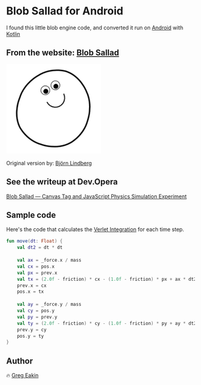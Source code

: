 # Blob Sallad for Android
I found this little blob engine code, and converted it run on [Android](https://www.android.com/) with [Kotlin](https://kotlinlang.org/)

## From the website: [Blob Sallad](https://blobsallad.se/)
![Blob Sallad](Blob.PNG)

Original version by: [Björn Lindberg](mailto:bjoern.lindberg@gmail.com)

## See the writeup at Dev.Opera
[Blob Sallad — Canvas Tag and JavaScript Physics Simulation Experiment](https://dev.opera.com/articles/blob-sallad-canvas-tag-and-javascript/)

## Sample code
Here's the code that calculates the [Verlet Integration](https://en.wikipedia.org/wiki/Verlet_integration) for each time step.
```kotlin
fun move(dt: Float) {
    val dt2 = dt * dt

    val ax = _force.x / mass
    val cx = pos.x
    val px = prev.x
    val tx = (2.0f - friction) * cx - (1.0f - friction) * px + ax * dt2
    prev.x = cx
    pos.x = tx

    val ay = _force.y / mass
    val cy = pos.y
    val py = prev.y
    val ty = (2.0f - friction) * cy - (1.0f - friction) * py + ay * dt2
    prev.y = cy
    pos.y = ty
}
```

## Author
:fire: [Greg Eakin](https://www.linkedin.com/in/gregeakin)

